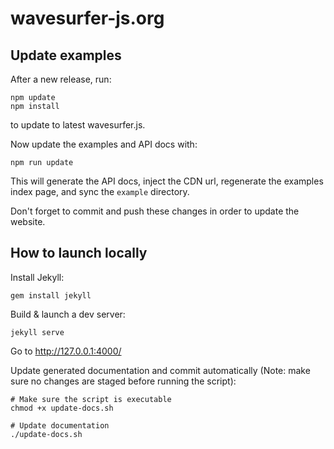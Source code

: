 # wavesurfer-js.org

## Update examples

After a new release, run:

```
npm update
npm install
```

to update to latest wavesurfer.js.

Now update the examples and API docs with:

```
npm run update
```

This will generate the API docs, inject the CDN url, regenerate the examples index page, and sync the `example` directory.

Don't forget to commit and push these changes in order to update the website.

## How to launch locally

Install Jekyll:

```
gem install jekyll
```

Build & launch a dev server:

```
jekyll serve
```

Go to http://127.0.0.1:4000/

Update generated documentation and commit automatically (Note: make sure no changes are staged before running the script):

```
# Make sure the script is executable
chmod +x update-docs.sh

# Update documentation
./update-docs.sh
```
